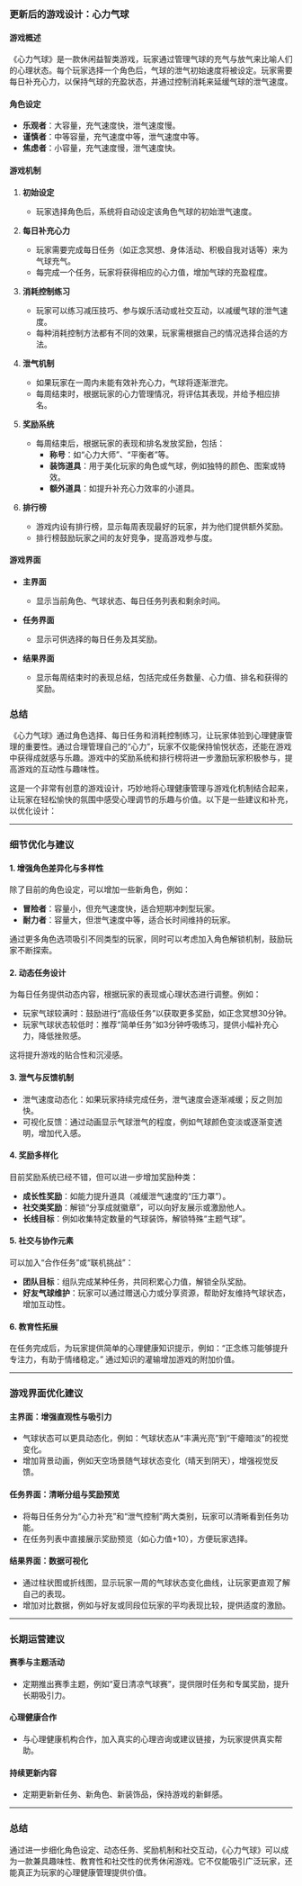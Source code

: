 
### 更新后的游戏设计：心力气球

#### 游戏概述
《心力气球》是一款休闲益智类游戏，玩家通过管理气球的充气与放气来比喻人们的心理状态。每个玩家选择一个角色后，气球的泄气初始速度将被设定。玩家需要每日补充心力，以保持气球的充盈状态，并通过控制消耗来延缓气球的泄气速度。

#### 角色设定
- **乐观者**：大容量，充气速度快，泄气速度慢。
- **谨慎者**：中等容量，充气速度中等，泄气速度中等。
- **焦虑者**：小容量，充气速度慢，泄气速度快。

#### 游戏机制

1. **初始设定**
   - 玩家选择角色后，系统将自动设定该角色气球的初始泄气速度。

2. **每日补充心力**
   - 玩家需要完成每日任务（如正念冥想、身体活动、积极自我对话等）来为气球充气。
   - 每完成一个任务，玩家将获得相应的心力值，增加气球的充盈程度。

3. **消耗控制练习**
   - 玩家可以练习减压技巧、参与娱乐活动或社交互动，以减缓气球的泄气速度。
   - 每种消耗控制方法都有不同的效果，玩家需根据自己的情况选择合适的方法。

4. **泄气机制**
   - 如果玩家在一周内未能有效补充心力，气球将逐渐泄完。
   - 每周结束时，根据玩家的心力管理情况，将评估其表现，并给予相应排名。

5. **奖励系统**
   - 每周结束后，根据玩家的表现和排名发放奖励，包括：
     - **称号**：如“心力大师”、“平衡者”等。
     - **装饰道具**：用于美化玩家的角色或气球，例如独特的颜色、图案或特效。
     - **额外道具**：如提升补充心力效率的小道具。

6. **排行榜**
   - 游戏内设有排行榜，显示每周表现最好的玩家，并为他们提供额外奖励。
   - 排行榜鼓励玩家之间的友好竞争，提高游戏参与度。

#### 游戏界面

- **主界面**
  - 显示当前角色、气球状态、每日任务列表和剩余时间。

- **任务界面**
  - 显示可供选择的每日任务及其奖励。

- **结果界面**
  - 显示每周结束时的表现总结，包括完成任务数量、心力值、排名和获得的奖励。

### 总结
《心力气球》通过角色选择、每日任务和消耗控制练习，让玩家体验到心理健康管理的重要性。通过合理管理自己的“心力”，玩家不仅能保持愉悦状态，还能在游戏中获得成就感与乐趣。游戏中的奖励系统和排行榜将进一步激励玩家积极参与，提高游戏的互动性与趣味性。


这是一个非常有创意的游戏设计，巧妙地将心理健康管理与游戏化机制结合起来，让玩家在轻松愉快的氛围中感受心理调节的乐趣与价值。以下是一些建议和补充，以优化设计：  

---

### 细节优化与建议  

#### **1. 增强角色差异化与多样性**  
除了目前的角色设定，可以增加一些新角色，例如：  
- **冒险者**：容量小，但充气速度快，适合短期冲刺型玩家。  
- **耐力者**：容量大，但泄气速度中等，适合长时间维持的玩家。  

通过更多角色选项吸引不同类型的玩家，同时可以考虑加入角色解锁机制，鼓励玩家不断探索。  

#### **2. 动态任务设计**  
为每日任务提供动态内容，根据玩家的表现或心理状态进行调整。例如：  
- 玩家气球较满时：鼓励进行“高级任务”以获取更多奖励，如正念冥想30分钟。  
- 玩家气球状态较低时：推荐“简单任务”如3分钟呼吸练习，提供小幅补充心力，降低挫败感。  

这将提升游戏的贴合性和沉浸感。  

#### **3. 泄气与反馈机制**  
- 泄气速度动态化：如果玩家持续完成任务，泄气速度会逐渐减缓；反之则加快。  
- 可视化反馈：通过动画显示气球泄气的程度，例如气球颜色变淡或逐渐变透明，增加代入感。  

#### **4. 奖励多样化**  
目前奖励系统已经不错，但可以进一步增加奖励种类：  
- **成长性奖励**：如能力提升道具（减缓泄气速度的“压力罩”）。  
- **社交类奖励**：解锁“分享成就徽章”，可以向好友展示或激励他人。  
- **长线目标**：例如收集特定数量的气球装饰，解锁特殊“主题气球”。  

#### **5. 社交与协作元素**  
可以加入“合作任务”或“联机挑战”：  
- **团队目标**：组队完成某种任务，共同积累心力值，解锁全队奖励。  
- **好友气球维护**：玩家可以通过赠送心力或分享资源，帮助好友维持气球状态，增加互动性。  

#### **6. 教育性拓展**  
在任务完成后，为玩家提供简单的心理健康知识提示，例如：“正念练习能够提升专注力，有助于情绪稳定。” 通过知识的灌输增加游戏的附加价值。  

---

### 游戏界面优化建议  

#### **主界面：增强直观性与吸引力**  
- 气球状态可以更具动态化，例如：气球状态从“丰满光亮”到“干瘪暗淡”的视觉变化。  
- 增加背景动画，例如天空场景随气球状态变化（晴天到阴天），增强视觉反馈。  

#### **任务界面：清晰分组与奖励预览**  
- 将每日任务分为“心力补充”和“泄气控制”两大类别，玩家可以清晰看到任务功能。  
- 在任务列表中直接展示奖励预览（如心力值+10），方便玩家选择。  

#### **结果界面：数据可视化**  
- 通过柱状图或折线图，显示玩家一周的气球状态变化曲线，让玩家更直观了解自己的表现。  
- 增加对比数据，例如与好友或同段位玩家的平均表现比较，提供适度的激励。  

---

### 长期运营建议  

#### **赛季与主题活动**  
- 定期推出赛季主题，例如“夏日清凉气球赛”，提供限时任务和专属奖励，提升长期吸引力。  

#### **心理健康合作**  
- 与心理健康机构合作，加入真实的心理咨询或建议链接，为玩家提供真实帮助。  

#### **持续更新内容**  
- 定期更新新任务、新角色、新装饰品，保持游戏的新鲜感。  

---

### 总结  
通过进一步细化角色设定、动态任务、奖励机制和社交互动，《心力气球》可以成为一款兼具趣味性、教育性和社交性的优秀休闲游戏。它不仅能吸引广泛玩家，还能真正为玩家的心理健康管理提供价值。



